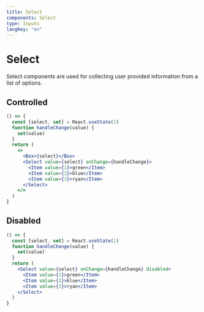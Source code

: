 ```yaml
---
title: Select
components: Select
type: Inputs
langKey: "en"
---
```


# Select

<p class="description">Select components are used for collecting user provided information from a list of options.</p>

## Controlled

```jsx
() => {
  const [select, set] = React.useState(1)
  function handleChange(value) {
    set(value)
  }
  return (
    <>
      <Box>{select}</Box>
      <Select value={select} onChange={handleChange}>
        <Item value={1}>green</Item>
        <Item value={2}>blue</Item>
        <Item value={3}>ryan</Item>
      </Select>
    </>
  )
}
```

## Disabled

```jsx
() => {
  const [select, set] = React.useState(1)
  function handleChange(value) {
    set(value)
  }
  return (
    <Select value={select} onChange={handleChange} disabled>
      <Item value={1}>green</Item>
      <Item value={2}>blue</Item>
      <Item value={3}>ryan</Item>
    </Select>
  )
}
```
